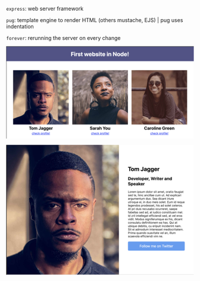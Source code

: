 
`express`: web server framework

`pug`: template engine to render HTML (others mustache, EJS) | pug uses indentation 

`forever`: rerunning the server on every change

![alt text](https://github.com/jasdeepbhalla/simple-node-apps/blob/master/node-website/public/images/screen1.png)

![alt text](https://github.com/jasdeepbhalla/simple-node-apps/blob/master/node-website/public/images/screen2.png)
